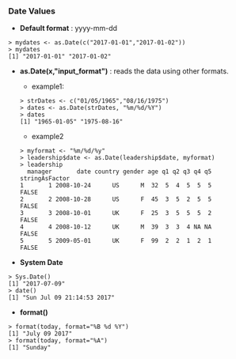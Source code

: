 ### Date Values

* **Default format** : yyyy-mm-dd
```
> mydates <- as.Date(c("2017-01-01","2017-01-02"))
> mydates
[1] "2017-01-01" "2017-01-02"
```
* **as.Date(x,"input_format")** : reads the data using other formats.

    * example1:
    ```
    > strDates <- c("01/05/1965","08/16/1975")
    > dates <- as.Date(strDates, "%m/%d/%Y")
    > dates
    [1] "1965-01-05" "1975-08-16"
    ```
    * example2
    ```
    > myformat <- "%m/%d/%y"
    > leadership$date <- as.Date(leadership$date, myformat)
    > leadership
      manager       date country gender age q1 q2 q3 q4 q5 stringAsFactor
    1       1 2008-10-24      US      M  32  5  4  5  5  5          FALSE
    2       2 2008-10-28      US      F  45  3  5  2  5  5          FALSE
    3       3 2008-10-01      UK      F  25  3  5  5  5  2          FALSE
    4       4 2008-10-12      UK      M  39  3  3  4 NA NA          FALSE
    5       5 2009-05-01      UK      F  99  2  2  1  2  1          FALSE
    ```
* **System Date**
```
> Sys.Date()
[1] "2017-07-09"
> date()
[1] "Sun Jul 09 21:14:53 2017"
```

* **format()**
```
> format(today, format="%B %d %Y")
[1] "July 09 2017"
> format(today, format="%A")
[1] "Sunday"
```
